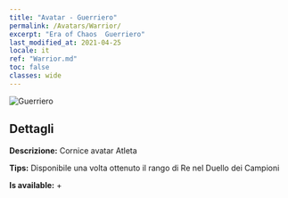 ```yaml
---
title: "Avatar - Guerriero"
permalink: /Avatars/Warrior/
excerpt: "Era of Chaos  Guerriero"
last_modified_at: 2021-04-25
locale: it
ref: "Warrior.md"
toc: false
classes: wide
---
```

 ![Guerriero](/images/a/avatarFrame_1.png)

## Dettagli

 **Descrizione:** Cornice avatar Atleta 

 **Tips:** Disponibile una volta ottenuto il rango di Re nel Duello dei Campioni 

 **Is available:**  + 

